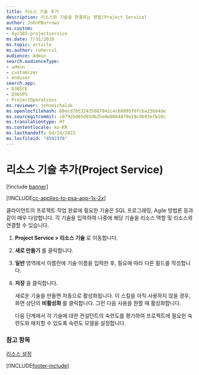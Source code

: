 ```yaml
---
title: 리소스 기술 추가
description: 리소스와 기술을 연결하는 방법(Project Service)
author: JohnPBurrows
ms.custom:
- dyn365-projectservice
ms.date: 7/31/2018
ms.topic: article
ms.author: ruhercul
audience: Admin
search.audienceType:
- admin
- customizer
- enduser
search.app:
- D365CE
- D365PS
- ProjectOperations
ms.reviewer: johnmichalak
ms.openlocfilehash: 68ecd7b532435067841c4c68095f0fcba23664de
ms.sourcegitcommit: c0792bd65d92db25e0e8864879a19c4b93efb10c
ms.translationtype: HT
ms.contentlocale: ko-KR
ms.lasthandoff: 04/14/2022
ms.locfileid: "8592378"
---
```

# <a name="add-resource-skills-project-service"></a>리소스 기술 추가(Project Service)

[!include [banner](../includes/psa-now-project-operations.md)]

[!INCLUDE[cc-applies-to-psa-app-1x-2x](../includes/cc-applies-to-psa-app-1x-2x.md)]

클라이언트의 프로젝트 작업 완료에 필요한 기술은 SQL 프로그래밍, Agile 방법론 등과 같이 매우 다양합니다. 각 기술을 입력하여 나중에 해당 기술을 리소스 역할 및 리소스와 연결할 수 있습니다.  
  
1. **Project Service > 리소스 기술** 로 이동합니다.  
  
2. **새로 만들기** 를 클릭합니다.  
  
3. **일반** 영역에서 이름란에 기술 이름을 입력한 후, 필요에 따라 다른 필드를 작성합니다.  
  
4. **저장** 을 클릭합니다.  
  
   새로운 기술을 만들면 자동으로 활성화됩니다. 이 스킬을 아직 사용하지 않을 경우, 화면 상단의 **비활성화** 를 클릭합니다. 그런 다음 사용을 원할 때 활성화합니다.  
  
   다음 단계에서 각 기술에 대한 컨설턴트의 숙련도를 평가하여 프로젝트에 필요한 숙련도와 매치할 수 있도록 숙련도 모델을 설정합니다.  
  
### <a name="see-also"></a>참고 항목  
 [리소스 설정](../psa/set-up-resources.md)


[!INCLUDE[footer-include](../includes/footer-banner.md)]
